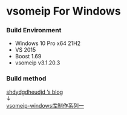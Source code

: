 # vsomeip For Windows

### Build Environment  
* Windows 10 Pro x64 21H2
* VS 2015
* Boost 1.69
* vsomeip v3.1.20.3

### Build method
[shdydgdheudjd ’s blog](https://blog.stilltask.com/)  
↓  
[vsomeip-windows库制作系列一](https://blog.stilltask.com/vsomeip-windows%E5%BA%93%E5%88%B6%E4%BD%9C%E7%B3%BB%E5%88%97%E4%B8%80)